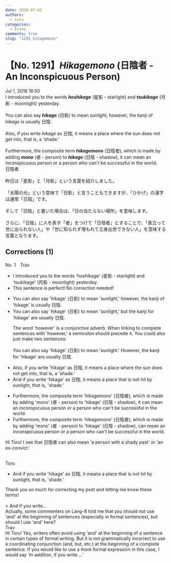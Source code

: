 ```yaml
---
date: 2018-07-01
authors:
  - toru
categories:
  - Essay
comments: true
slug: "1291_hikagemono"
---
```


# 【No. 1291】<strong><em>Hikagemono</em></strong> (日陰者 - An Inconspicuous Person)
<div class="date">Jul 1, 2018 18:50</div>
<div id="post"><div id="body_show_ori">
I introduced you to the words <strong><em>hoshikage</em></strong> (星影 - starlight) and <strong><em>tsukikage</em></strong> (月影 - moonlight) yesterday.<br/><br/>You can also say <strong><em>hikage</em></strong> (日影) to mean <em>sunlight,</em> however, the kanji of <em>hikage</em> is usually 日陰.<br/><br/>Also, if you write <em>hikage</em> as 日陰, it means a place where the sun does not get into, that is, a 'shade.'<br/><br/>Furthermore, the composite term <strong><em>hikagemono</em></strong> (日陰者), which is made by adding <strong><em>mono</em></strong> (者 - person) to <strong><em>hikage</em></strong> (日陰 - shadow), it can mean an inconspicuous person or a person who can't be successful in the world.
</div></div>

<!-- more -->

<div id="post_ja"><div id="body_show_mo">
日陰者<br/><br/>昨日は「星影」と「月影」という言葉を紹介しました。<br/><br/>「太陽の光」という意味で「日影」と言うこともできますが、「ひかげ」の漢字は通常「日陰」です。<br/><br/>そして「日陰」と書いた場合は、「日の当たらない場所」を意味します。<br/><br/>さらに、「日陰」に人を表す「者」をつけて「日陰者」とすることで、「表立って世に出られない人」や「世に知られず埋もれて立身出世できない人」を意味する言葉となります。
</div></div>

## Corrections (1)
<div id="block"><div class="first_name"> No. 1　<span class="just_name">Trav</span></div><div id="block2">
<ul class="correction_field">
<li class="incorrect">I introduced you to the words 'hoshikage' (星影 - starlight) and 'tsukikage' (月影 - moonlight) yesterday.</li>
<li class="corrected perfect">This sentence is perfect! No correction needed!</li>
</ul>
<ul class="correction_field">
<li class="incorrect">You can also say 'hikage' (日影) to mean 'sunlight,' however, the kanji of 'hikage' is usually 日陰.</li>
<li class="corrected correct">
You can also say 'hikage' (日影) to mean 'sunlight<span class="f_blue">,</span>' <span class="f_blue">but</span> the kanji <span class="f_blue">for</span> 'hikage' <span class="f_blue">are</span> usually 日陰.
<p class="correction_comment">The word 'however' is a conjunctive adverb.  When linking to complete sentences with 'however,' a semicolon should precede it.  You could also just make two sentences:<br/><br/>You can also say 'hikage' (日影) to mean 'sunlight.'  However, the kanji for 'hikage' are usually 日陰.</p>
</li>
</ul>
<ul class="correction_field">
<li class="incorrect">Also, if you write 'hikage' as 日陰, it means a place where the sun does not get into, that is, a 'shade.'</li>
<li class="corrected correct">
<span class="f_blue">And </span>if you write 'hikage' as 日陰, it means a place <span class="f_blue">that is not hit by</span> sun<span class="f_blue">light</span>, that is, 'shade.'
</li>
</ul>
<ul class="correction_field">
<li class="incorrect">Furthermore, the composite term 'hikagemono' (日陰者), which is made by adding 'mono' (者 - person) to 'hikage' (日陰 - shadow), it can mean an inconspicuous person or a person who can't be successful in the world.</li>
<li class="corrected correct">
Furthermore, the composite term 'hikagemono' (日陰者), which is made by adding 'mono' (者 - person) to 'hikage' (日陰 - shadow), can mean an inconspicuous person or a person who can't be successful in the world.
</li>
</ul>
<p class="comment_small">
 Hi Toru!  I see that 日陰者 can also mean 'a person with a shady past' or 'an ex-convict.'
 <br/>
 <br/>
</p>

</div><div class="name"><span class="just_name">Toru</span><br><div class="quote_field"><ul class="correction_field">
<li class="corrected correct">
<span class="f_blue">And </span>if you write 'hikage' as 日陰, it means a place <span class="f_blue">that is not hit by</span> sun<span class="f_blue">light</span>, that is, 'shade.'
</li>
</ul></div>
Thank you so much for correcting my post and letting me know these terms!<br/><br/>&gt; And if you write...<br/>Actually, some commenters on Lang-8 told me that you should not use 'and' at the beginning of sentences (especially in formal sentences), but should I use 'and' here?
</div>
<div class="name"><span class="just_name">Trav</span><br>
Hi Toru!  Yes, writers often avoid using 'and' at the beginning of a sentence in certain types of formal writing.  But it is not grammatically incorrect to use a coordinating conjunction (and, but, etc.) at the beginning of a complete sentence.  If you would like to use a more formal expression in this case, I would say 'In addition, if you write....'
</div>
</div>
